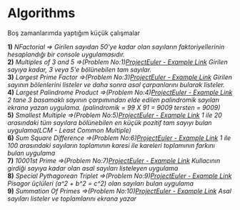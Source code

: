 # Algorithms
Boş zamanlarımda yaptığım küçük çalışmalar

**1)**  *NFactorial => Girilen sayıdan 50'ye kadar olan sayıların faktoriyellerinin hesaplandığı bir console uygulamasıdır.* <br/>
**2)**  *Multiples of 3 and 5 =>(Problem No:1)[ProjectEuler - Example Link](https://projecteuler.net/problem=1) Girilen sayıya kadar, 3 veya 5'e bölünebilen tam sayılar.* <br/>
**3)**  *Largest Prime Factor =>(Problem No:3)[ProjectEuler - Example Link](https://projecteuler.net/problem=3) Girilen sayının bölenlerini listeler ve daha sonra asal çarpanlarını bularak listeler.* <br/>
**4)**  *Largest Palindrome Product =>(Problem No:4)[ProjectEuler - Example Link](https://projecteuler.net/problem=4) 2 tane 3 basamaklı sayının çarpımından elde edilen palindromik sayıları ekrana yazan uygulama. (palindromik = 99 X 91 = 9009 tersten = 9009)* <br/>
**5)**  *Smallest Multiple =>(Problem No:5)[ProjectEuler - Example Link](https://projecteuler.net/problem=5) 1 ile 20 arasındaki tüm sayılara bölünebilen en küçük pozitif tam sayıyı bulan uygulama(LCM - Least Common Multiple)* <br/>
**6)**  *Sum Square Difference =>(Problem No:6)[ProjectEuler - Example Link](https://projecteuler.net/problem=6) 1 ile 100 arasındaki sayıların toplamının karesi ile kareleri toplamının farkını bulan uygulama* <br/>
**7)**  *10001st Prime =>(Problem No:7)[ProjectEuler - Example Link](https://projecteuler.net/problem=7) Kullacının girdiği sayıya kadar olan asal sayıları listeleyen uygulama* <br/>
**8)**  *Special Pythagorean Triplet =>(Problem No:9)[ProjectEuler - Example Link](https://projecteuler.net/problem=9) Pisagor üçlüleri (a^2 + b^2 = c^2) olan sayıları bulan uygulama* <br/>
**9)**  *Summation Of Primes =>(Problem No:10)[ProjectEuler - Example Link](https://projecteuler.net/problem=10) Asal sayıları listeler ve toplamlarını ekrana yazar* <br/>
